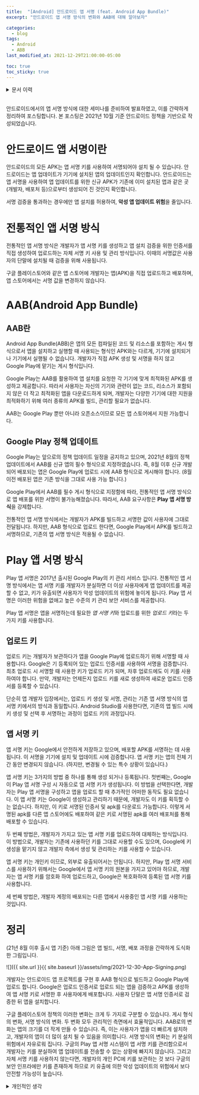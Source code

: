 ```yaml
---
title:  "[Android] 안드로이드 앱 서명 (feat. Android App Bundle)"
excerpt: "안드로이드 앱 서명 방식의 변화와 AAB에 대해 알아보자"

categories:
  - blog
tags:
  - Android
  - ABB
last_modified_at: 2021-12-29T21:00:00-05:00

toc: true
toc_sticky: true
---
```


<details>
<summary>문서 이력</summary>
<div markdown="1">

- 2021.12.30. 포스팅

</div>
</details>
<br>

안드로이드에서의 앱 서명 방식에 대한 세미나를 준비하여 발표하였고, 이를 간략하게 정리하여 포스팅합니다. 본 포스팅은 2021년 10월 기준 안드로이드 정책을 기반으로 작성되었습니다.

# 안드로이드 앱 서명이란

안드로이드의 모든 APK는 앱 서명 키를 사용하여 서명되어야 설치 될 수 있습니다. 안드로이드는 앱 업데이트가 기기에 설치된 앱의 업데이트인지 확인합니다. 안드로이드는 앱 서명을 사용하여 앱 업데이트를 위한 신규 APK가 기존에 이미 설치된 앱과 같은 곳(개발자, 배포처 등)으로부터 생성되어 진 것인지 확인합니다. 

서명 검증을 통과하는 경우에만 앱 설치를 허용하여, **악성 앱 업데이트 위험**을 줄입니다.

# 전통적인 앱 서명 방식

전통적인 앱 서명 방식은 개발자가 앱 서명 키를 생성하고 앱 설치 검증을 위한 인증서를 직접 생성하여 업로드하는 자체 서명 키 사용 및 관리 방식입니다. 이때의 서명값은 사용자의 단말에 설치될 때 검증을 위해 사용됩니다. 

구글 플레이스토어와 같은 앱 스토어에 개발자는 앱(APK)을 직접 업로드하고 배포하며, 앱 스토어에서는 서명 값을 변경하지 않습니다.

# AAB(Android App Bundle)

## AAB란

Android App Bundle(ABB)은 앱의 모든 컴파일된 코드 및 리소스를 포함하는 게시 형식으로서 앱을 설치하고 실행할 때 사용되는 형식인 APK와는 다르게, 기기에 설치되거나 기기에서 실행될 수 없습니다. 개발자가 직접 APK 생성 및 서명을 하지 않고 Google Play에 맡기는 게시 형식입니다.

Google Play는 AAB를 활용하여 앱 설치를 요청한 각 기기에 맞게 최적화된 APK를 생성하고 제공합니다. 따라서 사용자는 자신의 기기와 관련이 없는 코드, 리소스가 포함되지 않은 더 작고 최적화된 앱을 다운로드하게 되며, 개발자는 다양한 기기에 대한 지원을 최적화하기 위해 여러 종류의 APK를 빌드, 관리할 필요가 없습니다.

AAB는 Google Play 뿐만 아니라 오픈소스이므로 모든 앱 스토어에서 지원 가능합니다.

## Google Play 정책 업데이트

Google Play는 앞으로의 정책 업데이트 일정을 공지하고 있으며, 2021년 8월의 정책 업데이트에서 AAB를 신규 앱의 필수 형식으로 지정하였습니다. 즉, 8월 이후 신규 개발되어 배포되는 앱은 Google Play에 업로드 시에 AAB 형식으로 게시해야 합니다. (8월 이전 배포된 앱은 기존 방식을 그대로 사용 가능 합니다.)

Google Play에서 AAB를 필수 게시 형식으로 지정함에 따라, 전통적인 앱 서명 방식으로 앱 배포를 위한 서명이 불가능해졌습니다. 따라서, AAB 요구사항은 **Play 앱 서명 방식**을 강제합니다.

전통적인 앱 서명 방식에서는 개발자가 APK를 빌드하고 서명한 값이 사용자에 그대로 전달됩니다. 하지만, AAB 형식으로 업로드 한다면, Google Play에서 APK를 빌드하고 서명하므로, 기존의 앱 서명 방식은 적용될 수 없습니다.

# Play 앱 서명 방식

Play 앱 서명은 2017년 출시된 Google Play의 키 관리 서비스 입니다. 전통적인 앱 서명 방식에서는 앱 서명 키를 개발자가 분실하면 더 이상 사용자에게 앱 업데이트를 제공할 수 없고, 키가 유출되면 사용자가 악성 업데이트의 위험에 놓이게 됩니다. Play 앱 서명은 이러한 위험을 없애고 높은 수준의 키 관리 보안 서비스를 제공합니다.

Play 앱 서명은 앱을 서명하는데 필요한 *앱 서명 키*와 업로드를 위한 *업로드 키*라는 두 가지 키를 사용합니다.

## 업로드 키

업로드 키는 개발자가 보관하다가 앱을 Google Play에 업로드하기 위해 서명할 때 사용합니다. Google은 기 등록되어 있는 업로드 인증서를 사용하여 서명을 검증합니다. 최초 업로드 시 서명할 때 사용한 키가 업로드 키가 되며, 차후 업로드에도 이 키를 사용하여야 합니다. 만약, 개발자는 언제든지 업로드 키를 새로 생성하여 새로운 업로드 인증서를 등록할 수 있습니다.

단순히 앱 개발자 입장에서는, 업로드 키 생성 및 서명, 관리는 기존 앱 서명 방식의 앱 서명 키에서의 방식과 동일합니다. Android Studio를 사용한다면, 기존의 앱 빌드 시에 키 생성 및 선택 후 서명하는 과정이 업로드 키의 과정입니다.

## 앱 서명 키

앱 서명 키는 Google에서 안전하게 저장하고 있으며, 배포할 APK를 서명하는 데 사용됩니다. 이 서명을 기기에 설치 및 업데이트 시에 검증합니다. 앱 서명 키는 앱의 전체 기간 동안 변경되지 않습니다. (하지만, 변경될 수 있는 특수 상황이 있습니다.)

앱 서명 키는 3가지의 방법 중 하나를 통해 생성 되거나 등록됩니다. 첫번째는, Google이 Play 앱 서명 구성 시 자동으로 앱 서명 키가 생성됩니다. 이 방법을 선택한다면, 개발자는 Play 앱 서명을 구성하고 앱을 업로드 할 때 추가적인 어떠한 동작도 필요 없습니다. 이 앱 서명 키는 Google이 생성하고 관리하기 때문에, 개발자도 이 키를 획득할 수는 없습니다. 하지만, 이 키로 서명된 인증서 및 apk를 다운로드 가능합니다. 이렇게 서명된 apk를 다른 앱 스토어에도 배포하여 같은 키로 서명된 apk를 여러 배포처를 통해 배포할 수 있습니다.

두 번째 방법은, 개발자가 가지고 있는 앱 서명 키를 업로드하여 대체하는 방식입니다. 이 방법으로, 개발자는 기존에 사용하던 키를 그대로 사용할 수도 있으며, Google에 키 생성을 맡기지 않고 개발자 측에서 생성 및 관리하는 키를 사용할 수 있습니다.

앱 서명 키는 개인키 이므로, 외부로 유출되어서는 안됩니다. 하지만, Play 앱 서명 서비스를 사용하기 위해서는 Google에서 앱 서명 키의 원본을 가지고 있어야 하므로, 개발자는 앱 서명 키를 암호화 하여 업로드하고, Google은 복호화하여 등록된 앱 서명 키를 사용합니다.

세 번째 방법은, 개발자 계정의 배포되는 다른 앱에서 사용중인 앱 서명 키를 사용하는 것입니다.

# 정리

(21년 8월 이후 출시 앱 기준) 아래 그림은 앱 빌드, 서명, 배포 과정을 간략하게 도식화한 그림입니다.

![]({{ site.url }}{{ site.baseurl }}/assets/img/2021-12-30-App-Signing.png)

개발자는 안드로이드 앱 프로젝트를 구현 후 AAB 형식으로 빌드하고 Google Play에 업로드 합니다. Google은 업로드 인증서로 업로드 되는 앱을 검증하고 APK를 생성하여 앱 서명 키로 서명한 후 사용자에게 배포합니다. 사용자 단말은 앱 서명 인증서로 검증한 뒤 앱을 설치합니다.

구글 플레이스토어 정책의 이러한 변화는 크게 두 가지로 구분할 수 있습니다. 게시 형식의 변화, 서명 방식의 변화. 두 변화 모두 관리적인 측면에서 효율적입니다. AAB로의 변화는 앱의 크기를 더 작게 만들 수 있습니다. 즉, 이는 사용자가 앱을 더 빠르게 설치하고, 개발자의 앱이 더 많이 설치 될 수 있음을 의미합니다. 서명 방식의 변화는 키 분실의 위험에서 자유로워 집니다. 구글의 Play 앱 서명 시스템이 앱 서명 키를 관리함으로서 개발자는 키를 분실하여 앱 업데이트를 전송할 수 없는 상황에 빠지지 않습니다. 그리고 자체 서명 키를 사용하지 않는다면, 개발자의 개인 PC에 키를 보관하는 것 보다 구글의 보안 인프라에만 키를 존재하게 하므로 키 유출에 의한 악성 업데이트의 위험에서 보다 안전할 가능성이 높습니다.


<details>
<summary>개인적인 생각</summary>
<div markdown="1">

하지만, 개념적인 보안 측면에서는 생각해 볼 사항이 있습니다. 여기서 개발자는 취미로 개발하는 1인 개발자일수도 있지만, 대형 IT 서비스를 기획하고 개발하는 기업의 형태일 수도 있습니다. 제가 생각하는 이러한 변화의 중요 사항은 앱 서명용 개인 키를 구글 플레이스토어에서 제어할 수 있도록 변경한 것입니다. 구글의 보안 시스템은 아마도 매우 훌륭할 것이므로 키 유출에 대해서는 걱정을 하지 않아도 되지만, 그럼에도 구글이 앱 서명용 개인 키를 가지고 있는 것은 또 다른 이슈입니다. 구글은 안드로이드 생태계를 조금씩 폐쇄적이고 전체 시스템을 구글이 관리, 감독이 가능한 방향으로 가도록 의도하고 있는 듯 합니다. (마치 ios 생태계처럼) 이는 최근 이슈가 되고 있는 인앱 결제 정책과도 연관이 있는 것으로 생각이 됩니다. 안드로이드 생태계에 살짝 발을 담구고 있는 개발자로서, 최근 이러한 변화들도 관심있게 보는 것이 좋겠다고 생각했습니다.

</div>
</details>
<br>
    
    